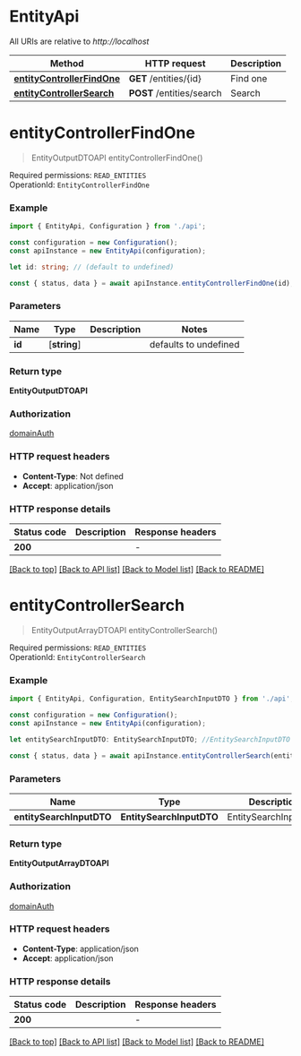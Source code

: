 # EntityApi

All URIs are relative to _http://localhost_

| Method                                                  | HTTP request              | Description |
| ------------------------------------------------------- | ------------------------- | ----------- |
| [**entityControllerFindOne**](#entitycontrollerfindone) | **GET** /entities/{id}    | Find one    |
| [**entityControllerSearch**](#entitycontrollersearch)   | **POST** /entities/search | Search      |

# **entityControllerFindOne**

> EntityOutputDTOAPI entityControllerFindOne()

Required permissions: `READ_ENTITIES`<br> OperationId: `EntityControllerFindOne`

### Example

```typescript
import { EntityApi, Configuration } from './api';

const configuration = new Configuration();
const apiInstance = new EntityApi(configuration);

let id: string; // (default to undefined)

const { status, data } = await apiInstance.entityControllerFindOne(id);
```

### Parameters

| Name   | Type         | Description | Notes                 |
| ------ | ------------ | ----------- | --------------------- |
| **id** | [**string**] |             | defaults to undefined |

### Return type

**EntityOutputDTOAPI**

### Authorization

[domainAuth](../README.md#domainAuth)

### HTTP request headers

- **Content-Type**: Not defined
- **Accept**: application/json

### HTTP response details

| Status code | Description | Response headers |
| ----------- | ----------- | ---------------- |
| **200**     |             | -                |

[[Back to top]](#) [[Back to API list]](../README.md#documentation-for-api-endpoints) [[Back to Model list]](../README.md#documentation-for-models) [[Back to README]](../README.md)

# **entityControllerSearch**

> EntityOutputArrayDTOAPI entityControllerSearch()

Required permissions: `READ_ENTITIES`<br> OperationId: `EntityControllerSearch`

### Example

```typescript
import { EntityApi, Configuration, EntitySearchInputDTO } from './api';

const configuration = new Configuration();
const apiInstance = new EntityApi(configuration);

let entitySearchInputDTO: EntitySearchInputDTO; //EntitySearchInputDTO (optional)

const { status, data } = await apiInstance.entityControllerSearch(entitySearchInputDTO);
```

### Parameters

| Name                     | Type                     | Description          | Notes |
| ------------------------ | ------------------------ | -------------------- | ----- |
| **entitySearchInputDTO** | **EntitySearchInputDTO** | EntitySearchInputDTO |       |

### Return type

**EntityOutputArrayDTOAPI**

### Authorization

[domainAuth](../README.md#domainAuth)

### HTTP request headers

- **Content-Type**: application/json
- **Accept**: application/json

### HTTP response details

| Status code | Description | Response headers |
| ----------- | ----------- | ---------------- |
| **200**     |             | -                |

[[Back to top]](#) [[Back to API list]](../README.md#documentation-for-api-endpoints) [[Back to Model list]](../README.md#documentation-for-models) [[Back to README]](../README.md)
